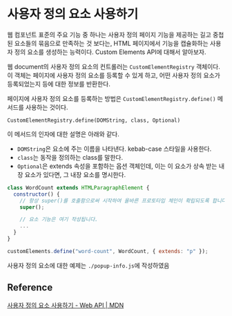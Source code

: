 # 사용자 정의 요소 사용하기

웹 컴포넌트 표준의 주요 기능 중 하나는 사용자 정의 페이지 기능을 제공하는 길고 중첩된 요소들의 묶음으로 만족하는 것 보다는, HTML 페이지에서 기능을 캡슐화하는 사용자 정의 요소를 생성하는 능력이다. Custom Elements API에 대해서 알아보자.

웹 document의 사용자 정의 요소의 컨트롤러는 `CustomElementRegistry` 객체이다. 이 객체는 페이지에 사용자 정의 요소를 등록할 수 있게 하고, 어떤 사용자 정의 요소가 등록되었는지 등에 대한 정보를 반환한다.

페이지에 사용자 정의 요소를 등록하는 방법은 `CustomElementRegistry.define()` 메서드를 사용하는 것이다.

`CustomElementRegistry.define(DOMString, class, Optional)`

이 메서드의 인자에 대한 설명은 아래와 같다.

- `DOMString`은 요소에 주는 이름을 나타낸다. kebab-case 스타일을 사용한다.
- `class`는 동작을 정의하는 class를 말한다.
- `Optional`은 extends 속성을 포함하는 옵션 객체인데, 이는 이 요소가 상속 받는 내장 요소가 있다면, 그 내장 요소를 명시한다.

```js
class WordCount extends HTMLParagraphElement {
  constructor() {
    // 항상 super()를 호출함으로써 시작하여 올바른 프로토타입 체인이 확립되도록 합니다.
    super();

    // 요소 기능은 여기 작성됩니다.
    ...
  }
}

customElements.define("word-count", WordCount, { extends: "p" });
```

사용자 정의 요소에 대한 예제는 `./popup-info.js`에 작성하였음

## Reference

[사용자 정의 요소 사용하기 - Web API | MDN](https://developer.mozilla.org/ko/docs/Web/API/Web_components/Using_custom_elements)
